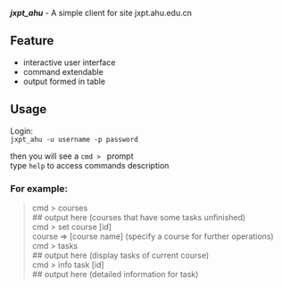 ***jxpt_ahu*** - A simple client for site jxpt.ahu.edu.cn

## Feature

* interactive user interface
* command extendable
* output formed in table

## Usage

Login:   
`jxpt_ahu -u username -p password`

then you will see a `cmd > ` prompt   
type `help` to access commands description

### For example:

>cmd \> courses   
\#\# output here (courses that have some tasks unfinished)   
cmd \> set course [id]  
course => [course name] (specify a course for further operations)   
cmd \> tasks   
\#\# output here (display tasks of current course)   
cmd \> info task [id]   
\#\# output here (detailed information for task)
